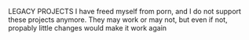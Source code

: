 LEGACY PROJECTS
I have freed myself from porn, and I do not support these projects anymore.
They may work or may not, but even if not, propably little changes would make it work again
